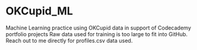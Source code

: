 # OKCupid_ML
Machine Learning practice using OKCupid data in support of Codecademy portfolio projects
Raw data used for training is too large to fit into GitHub. Reach out to me directly for profiles.csv data used. 
